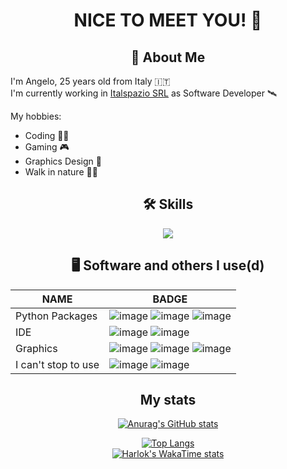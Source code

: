 <div align="center">
  <h1> NICE TO MEET YOU! 👋 </h1>
</div>


<div align="center">
  <h2>🚀 About Me</h2>
</div>

I'm Angelo, 25 years old from Italy 🇮🇹 <br />
I'm currently working in [Italspazio SRL](https://www.italspazio.com/it/) as Software Developer 🛰️<br />

My hobbies: 
- Coding 👨‍💻
- Gaming 🎮
- Graphics Design 🎨
- Walk in nature 🚶🌿

<div align="center">
  <h2>🛠 Skills</h2>


  <a href="https://skillicons.dev">
    <img src="https://skillicons.dev/icons?i=js,html,css,cpp,linux,mysql,nodejs,py,rabbitmq,raspberrypi,bootstrap,flutter&perline=4" />
  </a>
</div>

<div align="center">
  <h2>🖥️ Software and others I use(d)</h2>


| NAME | BADGE |
| ------ | ------ |
| Python Packages | ![image](https://img.shields.io/badge/Pandas-2C2D72?style=for-the-badge&logo=pandas&logoColor=white) ![image](https://img.shields.io/badge/Plotly-239120?style=for-the-badge&logo=plotly&logoColor=white) ![image](https://img.shields.io/badge/Selenium-43B02A?style=for-the-badge&logo=Selenium&logoColor=white)|
| IDE | ![image](https://img.shields.io/badge/VSCode-0078D4?style=for-the-badge&logo=visual%20studio%20code&logoColor=white) ![image](https://img.shields.io/badge/PyCharm-000000.svg?&style=for-the-badge&logo=PyCharm&logoColor=white) |
| Graphics | ![image](https://img.shields.io/badge/Adobe%20Photoshop-31A8FF?style=for-the-badge&logo=Adobe%20Photoshop&logoColor=black) ![image](https://img.shields.io/badge/Adobe%20after%20affects-CF96FD?style=for-the-badge&logo=Adobe%20after%20effects&logoColor=393665) ![image](https://img.shields.io/badge/Figma-F24E1E?style=for-the-badge&logo=figma&logoColor=white) |
| I can't stop to use | ![image](https://img.shields.io/badge/GNU%20Bash-4EAA25?style=for-the-badge&logo=GNU%20Bash&logoColor=white) ![image](https://img.shields.io/badge/GitKraken-179287?style=for-the-badge&logo=GitKraken&logoColor=white)

</div>


<div align="center">
  <h2>My stats</h2>


[![Anurag's GitHub stats](https://github-readme-stats.vercel.app/api?username=angelof-exe&show_icons=true)](https://github.com/anuraghazra/github-readme-stats)<br />

[![Top Langs](https://github-readme-stats.vercel.app/api/top-langs/?username=angelof-exe&layout=pie)](https://github.com/anuraghazra/github-readme-stats)<br />
[![Harlok's WakaTime stats](https://github-readme-stats.vercel.app/api/wakatime?username=angelof_exe)](https://github.com/anuraghazra/github-readme-stats)

</div>
